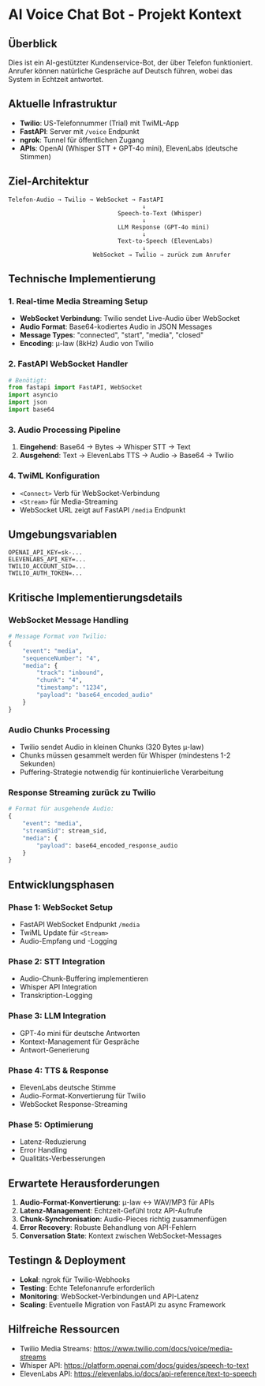 # AI Voice Chat Bot - Projekt Kontext

## Überblick
Dies ist ein AI-gestützter Kundenservice-Bot, der über Telefon funktioniert. Anrufer können natürliche Gespräche auf Deutsch führen, wobei das System in Echtzeit antwortet.

## Aktuelle Infrastruktur
- **Twilio**: US-Telefonnummer (Trial) mit TwiML-App
- **FastAPI**: Server mit `/voice` Endpunkt
- **ngrok**: Tunnel für öffentlichen Zugang
- **APIs**: OpenAI (Whisper STT + GPT-4o mini), ElevenLabs (deutsche Stimmen)

## Ziel-Architektur
```
Telefon-Audio → Twilio → WebSocket → FastAPI
                                      ↓
                               Speech-to-Text (Whisper)
                                      ↓
                               LLM Response (GPT-4o mini)
                                      ↓
                               Text-to-Speech (ElevenLabs)
                                      ↓
                        WebSocket → Twilio → zurück zum Anrufer
```

## Technische Implementierung

### 1. Real-time Media Streaming Setup
- **WebSocket Verbindung**: Twilio sendet Live-Audio über WebSocket
- **Audio Format**: Base64-kodiertes Audio in JSON Messages
- **Message Types**: "connected", "start", "media", "closed"
- **Encoding**: μ-law (8kHz) Audio von Twilio

### 2. FastAPI WebSocket Handler
```python
# Benötigt:
from fastapi import FastAPI, WebSocket
import asyncio
import json
import base64
```

### 3. Audio Processing Pipeline
1. **Eingehend**: Base64 → Bytes → Whisper STT → Text
2. **Ausgehend**: Text → ElevenLabs TTS → Audio → Base64 → Twilio

### 4. TwiML Konfiguration
- `<Connect>` Verb für WebSocket-Verbindung
- `<Stream>` für Media-Streaming
- WebSocket URL zeigt auf FastAPI `/media` Endpunkt

## Umgebungsvariablen
```
OPENAI_API_KEY=sk-...
ELEVENLABS_API_KEY=...
TWILIO_ACCOUNT_SID=...
TWILIO_AUTH_TOKEN=...
```

## Kritische Implementierungsdetails

### WebSocket Message Handling
```python
# Message Format von Twilio:
{
    "event": "media",
    "sequenceNumber": "4",
    "media": {
        "track": "inbound",
        "chunk": "4",
        "timestamp": "1234",
        "payload": "base64_encoded_audio"
    }
}
```

### Audio Chunks Processing
- Twilio sendet Audio in kleinen Chunks (320 Bytes μ-law)
- Chunks müssen gesammelt werden für Whisper (mindestens 1-2 Sekunden)
- Puffering-Strategie notwendig für kontinuierliche Verarbeitung

### Response Streaming zurück zu Twilio
```python
# Format für ausgehende Audio:
{
    "event": "media",
    "streamSid": stream_sid,
    "media": {
        "payload": base64_encoded_response_audio
    }
}
```

## Entwicklungsphasen

### Phase 1: WebSocket Setup
- FastAPI WebSocket Endpunkt `/media`
- TwiML Update für `<Stream>` 
- Audio-Empfang und -Logging

### Phase 2: STT Integration
- Audio-Chunk-Buffering implementieren
- Whisper API Integration
- Transkription-Logging

### Phase 3: LLM Integration
- GPT-4o mini für deutsche Antworten
- Kontext-Management für Gespräche
- Antwort-Generierung

### Phase 4: TTS & Response
- ElevenLabs deutsche Stimme
- Audio-Format-Konvertierung für Twilio
- WebSocket Response-Streaming

### Phase 5: Optimierung
- Latenz-Reduzierung
- Error Handling
- Qualitäts-Verbesserungen

## Erwartete Herausforderungen

1. **Audio-Format-Konvertierung**: μ-law ↔ WAV/MP3 für APIs
2. **Latenz-Management**: Echtzeit-Gefühl trotz API-Aufrufe
3. **Chunk-Synchronisation**: Audio-Pieces richtig zusammenfügen
4. **Error Recovery**: Robuste Behandlung von API-Fehlern
5. **Conversation State**: Kontext zwischen WebSocket-Messages

## Testingn & Deployment
- **Lokal**: ngrok für Twilio-Webhooks
- **Testing**: Echte Telefonanrufe erforderlich
- **Monitoring**: WebSocket-Verbindungen und API-Latenz
- **Scaling**: Eventuelle Migration von FastAPI zu async Framework

## Hilfreiche Ressourcen
- Twilio Media Streams: https://www.twilio.com/docs/voice/media-streams
- Whisper API: https://platform.openai.com/docs/guides/speech-to-text
- ElevenLabs API: https://elevenlabs.io/docs/api-reference/text-to-speech